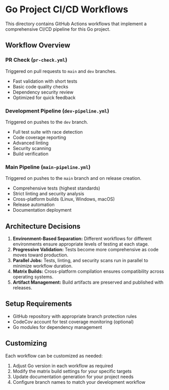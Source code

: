 # Go Project CI/CD Workflows

This directory contains GitHub Actions workflows that implement a comprehensive CI/CD pipeline for this Go project.

## Workflow Overview

### PR Check (`pr-check.yml`)
Triggered on pull requests to `main` and `dev` branches.
- Fast validation with short tests
- Basic code quality checks
- Dependency security review
- Optimized for quick feedback

### Development Pipeline (`dev-pipeline.yml`)
Triggered on pushes to the `dev` branch.
- Full test suite with race detection
- Code coverage reporting
- Advanced linting
- Security scanning
- Build verification

### Main Pipeline (`main-pipeline.yml`)
Triggered on pushes to the `main` branch and on release creation.
- Comprehensive tests (highest standards)
- Strict linting and security analysis
- Cross-platform builds (Linux, Windows, macOS)
- Release automation
- Documentation deployment

## Architecture Decisions

1. **Environment-Based Separation:** Different workflows for different environments ensure appropriate levels of testing at each stage.
2. **Progressive Validation:** Tests become more comprehensive as code moves toward production.
3. **Parallel Jobs:** Tests, linting, and security scans run in parallel to minimize workflow duration.
4. **Matrix Builds:** Cross-platform compilation ensures compatibility across operating systems.
5. **Artifact Management:** Build artifacts are preserved and published with releases.

## Setup Requirements

- GitHub repository with appropriate branch protection rules
- CodeCov account for test coverage monitoring (optional)
- Go modules for dependency management

## Customizing

Each workflow can be customized as needed:
1. Adjust Go version in each workflow as required
2. Modify the matrix build settings for your specific targets
3. Update documentation generation for your project needs
4. Configure branch names to match your development workflow 